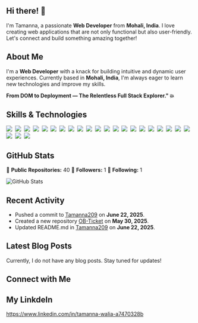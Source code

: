 ## Hi there! 👋

I'm Tamanna, a passionate **Web Developer** from **Mohali, India**. I love creating web applications that are not only functional but also user-friendly. Let's connect and build something amazing together!

## About Me

I'm a **Web Developer** with a knack for building intuitive and dynamic user experiences. Currently based in **Mohali, India**, I'm always eager to learn new technologies and improve my skills.

**From DOM to Deployment — The Relentless Full Stack Explorer." 💥**

## Skills & Technologies

<img src="https://img.shields.io/badge/HTML-%23E34F26.svg?logo=html5&logoColor=white"> 
<img src="https://img.shields.io/badge/CSS-1572B6?logo=css3&logoColor=fff"> 
<img src="https://img.shields.io/badge/JavaScript-F7DF1E?logo=javascript&logoColor=000"> 
<img src="https://img.shields.io/badge/Java-%23ED8B00.svg?logo=openjdk&logoColor=white"> 
<img src="https://img.shields.io/badge/JSON-000?logo=json&logoColor=fff"> 
<img src="https://img.shields.io/badge/TypeScript-3178C6?logo=typescript&logoColor=fff"> 
<img src="https://img.shields.io/badge/.NET-512BD4?logo=dotnet&logoColor=fff"> 
<img src="https://img.shields.io/badge/Node.js-6DA55F?logo=node.js&logoColor=white"> 
<img src="https://img.shields.io/badge/React%20Hook%20Form-EC5990?logo=reacthookform&logoColor=fff"> 
<img src="https://img.shields.io/badge/React%20Query-FF4154?logo=reactquery&logoColor=fff"> 
<img src="https://img.shields.io/badge/React_Router-CA4245?logo=react-router&logoColor=white"> 
<img src="https://img.shields.io/badge/React-61DAFB?logo=react&logoColor=white"> 
<img src="https://img.shields.io/badge/Redux-764ABC?logo=redux&logoColor=fff"> 
<img src="https://img.shields.io/badge/Vite-646CFF?logo=vite&logoColor=fff"> 
<img src="https://img.shields.io/badge/Firebase-039BE5?logo=Firebase&logoColor=white"> 
<img src="https://img.shields.io/badge/Vercel-%23000000.svg?logo=vercel&logoColor=white"> 
<img src="https://img.shields.io/badge/MongoDB-%234ea94b.svg?logo=mongodb&logoColor=white"> 
<img src="https://img.shields.io/badge/MySQL-4479A1?logo=mysql&logoColor=fff"> 
<img src="https://img.shields.io/badge/ChatGPT-74aa9c?logo=openai&logoColor=white"> 
<img src="https://img.shields.io/badge/GitHub%20Copilot-000?logo=githubcopilot&logoColor=fff"> 
<img src="https://img.shields.io/badge/Hugging%20Face-FFD21E?logo=huggingface&logoColor=000"> 
<img src="https://img.shields.io/badge/Google%20Gemini-886FBF?logo=googlegemini&logoColor=fff"> 
<img src="https://img.shields.io/badge/GitHub-%23121011.svg?logo=github&logoColor=white"> 
<img src="https://img.shields.io/badge/npm-CB3837?logo=npm&logoColor=fff"> 






## GitHub Stats

🔴 **Public Repositories:** 40
👥 **Followers:** 1
👤 **Following:** 1

![GitHub Stats](https://github-readme-stats.vercel.app/api?username=Tamanna209&show_icons=true&hide_title=true&count_private=true&theme=radical)

## Recent Activity

- Pushed a commit to [Tamanna209](https://github.com/Tamanna209/Tamanna209) on **June 22, 2025**.
- Created a new repository [OB-Ticket](https://github.com/Tamanna209/OB-Ticket) on **May 30, 2025**.
- Updated README.md in [Tamanna209](https://github.com/Tamanna209/Tamanna209) on **June 22, 2025**.

## Latest Blog Posts

Currently, I do not have any blog posts. Stay tuned for updates!

## Connect with Me

## My LinkdeIn
https://www.linkedin.com/in/tamanna-walia-a7470328b
